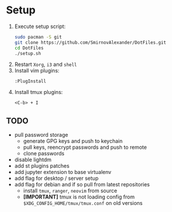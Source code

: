 # Setup

1) Execute setup script:
    ```bash
    sudo pacman -S git
    git clone https://github.com/SmirnovAlexander/DotFiles.git
    cd DotFiles
    ./setup.sh
    ```
2) Restart `Xorg`, `i3` and `shell`
3) Install vim plugins:
    ```
    :PlugInstall
    ```
4) Install tmux plugins:
    ```
    <C-b> + I
    ```

## TODO

- pull password storage
    * generate GPG keys and push to keychain
    * pull keys, reencrypt passwords and push to remote
    * clone passwords
- disable lightdm
- add st plugins patches
- add jupyter extension to base virtualenv
- add flag for desktop / server setup
- add flag for debian and if so pull from latest repositories
    * install `tmux`, `ranger`, `neovim` from source
    * **[IMPORTANT]** tmux is not loading config from `$XDG_CONFIG_HOME/tmux/tmux.conf` on old versions
